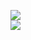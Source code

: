 [![](https://img.shields.io/badge/Made%20With-Github%20Spray-lightgrey.svg?style=for-the-badge&logo=github)](https://github.com/Annihil/github-spray#4442)  
[![](https://i.imgur.com/2DrTn0Z.gif)](https://github.com/Annihil/github-spray)